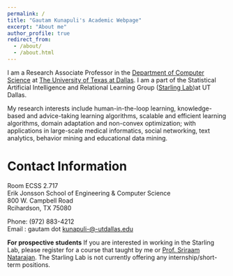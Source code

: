 ```yaml
---
permalink: /
title: "Gautam Kunapuli's Academic Webpage"
excerpt: "About me"
author_profile: true
redirect_from: 
  - /about/
  - /about.html
---
```


I am a Research Associate Professor in the [Department of Computer Science](https://cs.utdallas.edu/) at [The University of Texas at Dallas](https://www.utdallas.edu/). I am a part of the Statistical Artificial Intelligence and Relational Learning Group ([Starling Lab](https://starling.utdallas.edu/))at UT Dallas.

My research interests include human-in-the-loop learning, knowledge-based and advice-taking learning algorithms, scalable and efficient learning algorithms, domain adaptation and non-convex optimization; with applications in large-scale medical informatics, social networking, text analytics, behavior mining and educational data mining.

Contact Information
======
Room ECSS 2.717 <br>
Erik Jonsson School of Engineering & Computer Science <br>
800 W. Campbell Road <br>
Rcihardson, TX 75080  <br>

Phone: (972) 883-4212 <br>
Email : gautam dot kunapuli-@-utdallas.edu 

**For prospective students**
If you are interested in working in the Starling Lab, please register for a course that taught by me or [Prof. Sriraam Natarajan](https://utdallas.edu/~sriraam.natarajan/index.html). The Starling Lab is not currently offering any internship/short-term positions. 
